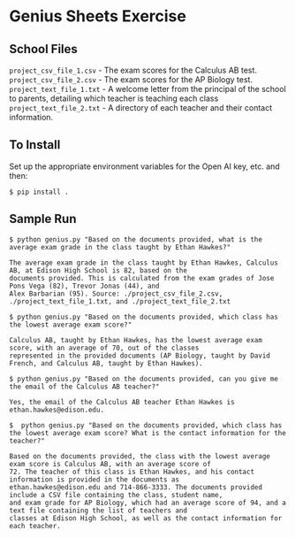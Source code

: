 # Genius Sheets Exercise

## School Files

`project_csv_file_1.csv` - The exam scores for the Calculus AB test.
`project_csv_file_2.csv` - The exam scores for the AP Biology test.
`project_text_file_1.txt` - A welcome letter from the principal of the school to parents, detailing which teacher is teaching each class
`project_text_file_2.txt` - A directory of each teacher and their contact information.

## To Install

Set up the appropriate environment variables for the Open AI key, etc. and then:
```
$ pip install .
```

## Sample Run

```
$ python genius.py "Based on the documents provided, what is the average exam grade in the class taught by Ethan Hawkes?"

The average exam grade in the class taught by Ethan Hawkes, Calculus AB, at Edison High School is 82, based on the 
documents provided. This is calculated from the exam grades of Jose Pons Vega (82), Trevor Jonas (44), and 
Alex Barbarian (95). Source: ./project_csv_file_2.csv, ./project_text_file_1.txt, and ./project_text_file_2.txt
```

```
$ python genius.py "Based on the documents provided, which class has the lowest average exam score?"

Calculus AB, taught by Ethan Hawkes, has the lowest average exam score, with an average of 70, out of the classes 
represented in the provided documents (AP Biology, taught by David French, and Calculus AB, taught by Ethan Hawkes).
```

```
$ python genius.py "Based on the documents provided, can you give me the email of the Calculus AB teacher?"

Yes, the email of the Calculus AB teacher Ethan Hawkes is ethan.hawkes@edison.edu.
```

```
$  python genius.py "Based on the documents provided, which class has the lowest average exam score? What is the contact information for the teacher?"

Based on the documents provided, the class with the lowest average exam score is Calculus AB, with an average score of 
72. The teacher of this class is Ethan Hawkes, and his contact information is provided in the documents as 
ethan.hawkes@edison.edu and 714-866-3333. The documents provided include a CSV file containing the class, student name, 
and exam grade for AP Biology, which had an average score of 94, and a text file containing the list of teachers and 
classes at Edison High School, as well as the contact information for each teacher.
```